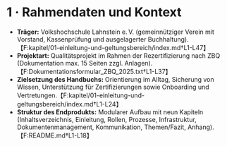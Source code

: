 # 1 · Rahmendaten und Kontext

- **Träger:** Volkshochschule Lahnstein e. V. (gemeinnütziger Verein mit Vorstand, Kassenprüfung und ausgelagerter Buchhaltung).【F:kapitel/01-einleitung-und-geltungsbereich/index.md†L1-L47】
- **Projektart:** Qualitätsprojekt im Rahmen der Rezertifizierung nach ZBQ (Dokumentation max. 15 Seiten zzgl. Anlagen).【F:Dokumentationsformular_ZBQ_2025.txt†L1-L37】
- **Zielsetzung des Handbuchs:** Orientierung im Alltag, Sicherung von Wissen, Unterstützung für Zertifizierungen sowie Onboarding und Vertretungen.【F:kapitel/01-einleitung-und-geltungsbereich/index.md†L1-L24】
- **Struktur des Endprodukts:** Modularer Aufbau mit neun Kapiteln (Inhaltsverzeichnis, Einleitung, Rollen, Prozesse, Infrastruktur, Dokumentenmanagement, Kommunikation, Themen/Fazit, Anhang).【F:README.md†L1-L18】
